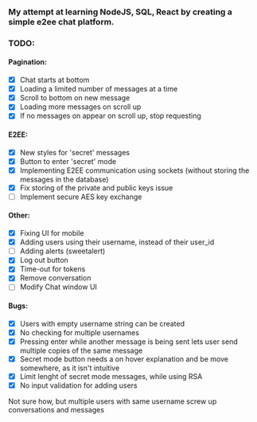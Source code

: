 ### My attempt at learning NodeJS, SQL, React by creating a simple e2ee chat platform.

### TODO:

#### Pagination:

- [x] Chat starts at bottom
- [x] Loading a limited number of messages at a time
- [x] Scroll to bottom on new message
- [x] Loading more messages on scroll up
- [x] If no messages on appear on scroll up, stop requesting

#### E2EE:

- [x] New styles for 'secret' messages
- [x] Button to enter 'secret' mode
- [x] Implementing E2EE communication using sockets (without storing the messages in the database)
- [x] Fix storing of the private and public keys issue
- [ ] Implement secure AES key exchange

#### Other:

- [x] Fixing UI for mobile
- [x] Adding users using their username, instead of their user_id
- [ ] Adding alerts (sweetalert)
- [x] Log out button
- [x] Time-out for tokens
- [x] Remove conversation
- [ ] Modify Chat window UI

#### Bugs:

- [x] Users with empty username string can be created
- [x] No checking for multiple usernames
- [x] Pressing enter while another message is being sent lets user send multiple copies of the same message
- [x] Secret mode button needs a on hover explanation and be move somewhere, as it isn't intuitive
- [x] Limit lenght of secret mode messages, while using RSA
- [x] No input validation for adding users

Not sure how, but multiple users with same username screw up conversations and messages
